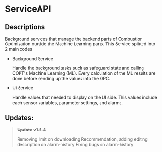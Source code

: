 # ServiceAPI
## Descriptions
Background services that manage the backend parts of Combustion Optimization outside the Machine Learning parts. This Service splitted into 2 main codes

- Background Service

  Handle the background tasks such as safeguard state and calling COPT's Machine Learning (ML). Every calculation of the ML results are done before sending up the values into the OPC.
  
- UI Service

  Handle values that needed to display on the UI side. This values include each sensor variables, parameter settings, and alarms.
  

## Updates:

> **Update v1.5.4**
>
> Removing limit on downloading Recommendation, adding editing description on alarm-history
> Fixing bugs on alarm-history